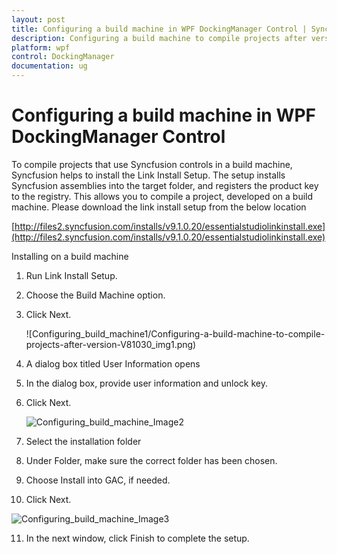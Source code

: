 ```yaml
---
layout: post
title: Configuring a build machine in WPF DockingManager Control | Syncfusion
description: Configuring a build machine to compile projects after version v8.1.0.30 in Syncfusion WPF DockingManager control, its elements and more.
platform: wpf
control: DockingManager
documentation: ug
---
```


# Configuring a build machine in WPF DockingManager Control

To compile projects that use Syncfusion controls in a build machine, Syncfusion helps to install the Link Install Setup. The setup installs Syncfusion assemblies into the target folder, and registers the product key to the registry. This allows you to compile a project, developed on a build machine. Please download the link install setup from the below location 

[http://files2.syncfusion.com/installs/v9.1.0.20/essentialstudiolinkinstall.exe](http://files2.syncfusion.com/installs/v9.1.0.20/essentialstudiolinkinstall.exe)

Installing on a build machine

1.  Run Link Install Setup. 
2.  Choose the Build Machine option.  
3.  Click Next.

    ![Configuring_build_machine1/Configuring-a-build-machine-to-compile-projects-after-version-V81030_img1.png)
4.  A dialog box titled User Information opens
5.  In the dialog box, provide user information and unlock key. 
6.  Click Next.

    ![Configuring_build_machine_Image2](Configuring-a-build-machine-to-compile-projects-after-version-V81030_images/Configuring-a-build-machine-to-compile-projects-after-version-V81030_img2.png)

7.  Select the installation folder
8.  Under Folder, make sure the correct folder has been chosen. 
9.  Choose Install into GAC, if needed. 
10. Click Next.

   ![Configuring_build_machine_Image3](Configuring-a-build-machine-to-compile-projects-after-version-V81030_images/Configuring-a-build-machine-to-compile-projects-after-version-V81030_img3.png)

11. In the next window, click Finish to complete the setup.